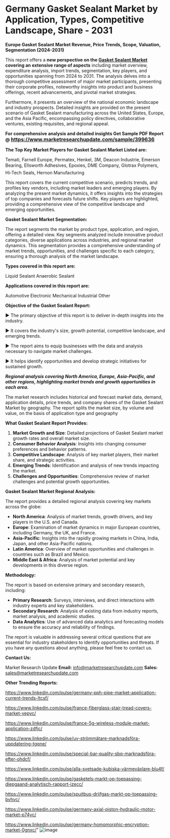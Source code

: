 # Germany Gasket Sealant Market by Application, Types, Competitive Landscape, Share - 2031

<strong>Europe Gasket Sealant Market Revenue, Price Trends, Scope, Valuation, Segmentation (2024-2031)</strong>

This report offers a <strong>new perspective on the <a href=https://www.marketresearchupdate.com/sample/399636>Gasket Sealant Market</a> covering an extensive range of aspects</strong> including market overview, expenditure analysis, import trends, segmentation, key players, and opportunities spanning from 2024 to 2031. The analysis delves into a thorough competitive assessment of major market participants, presenting their corporate profiles, noteworthy insights into product and business offerings, recent advancements, and pivotal market strategies.

Furthermore, it presents an overview of the national economic landscape and industry prospects. Detailed insights are provided on the present scenario of Gasket Sealant manufacturing across the United States, Europe, and the Asia Pacific, encompassing policy directives, collaborative ventures, existing requisites, and regional appeal.

<strong>For comprehensive analysis and detailed insights Get Sample PDF Report @ <a href=https://www.marketresearchupdate.com/sample/399636><font size=3 color=#0000ff>https://www.marketresearchupdate.com/sample/399636</font></a></strong>

<strong>The Top Key Market Players for Gasket Sealant Market Listed are:</strong>

Temati, Farnell Europe, Permatex, Henkel, 3M, Deacon Industrie, Emerson Bearing, Ellsworth Adhesives, Epoxies, DME Company, Glotrax Polymers, Hi-Tech Seals, Hernon Manufacturing

This report covers the current competitive scenario, predicts trends, and profiles key vendors, including market leaders and emerging players. By analyzing the present market dynamics, it offers insights into the strategies of top companies and forecasts future shifts. Key players are highlighted, providing a comprehensive view of the competitive landscape and emerging opportunities.

<strong>Gasket Sealant Market Segmentation:</strong>

The report segments the market by product type, application, and region, offering a detailed view. Key segments analyzed include innovative product categories, diverse applications across industries, and regional market dynamics. This segmentation provides a comprehensive understanding of market trends, opportunities, and challenges specific to each category, ensuring a thorough analysis of the market landscape.

<strong>Types covered in this report are:</strong>

Liquid Sealant
Anaerobic Sealant

<strong>Applications covered in this report are:</strong>

Automotive
Electronic
Mechanical
Industrial
Other

<strong>Objective of the Gasket Sealant Report:</strong>

▶ The primary objective of this report is to deliver in-depth insights into the industry.

▶ It covers the industry's size, growth potential, competitive landscape, and emerging trends.

▶ The report aims to equip businesses with the data and analysis necessary to navigate market challenges.

▶ It helps identify opportunities and develop strategic initiatives for sustained growth.

<strong><em>Regional analysis covering North America, Europe, Asia-Pacific, and other regions, highlighting market trends and growth opportunities in each area.</em></strong>

The market research includes historical and forecast market data, demand, application details, price trends, and company shares of the Gasket Sealant Market by geography. The report splits the market size, by volume and value, on the basis of application type and geography

<strong>What Gasket Sealant Report Provides:</strong>
<ol>
  <li><strong>Market Growth and Size</strong>: Detailed projections of Gasket Sealant market growth rates and overall market size.</li>
  <li><strong>Consumer Behavior Analysis</strong>: Insights into changing consumer preferences and behavior patterns.</li>
  <li><strong>Competitive Landscape</strong>: Analysis of key market players, their market share, and strategic activities.</li>
  <li><strong>Emerging Trends</strong>: Identification and analysis of new trends impacting the market.</li>
  <li><strong>Challenges and Opportunities</strong>: Comprehensive review of market challenges and potential growth opportunities.</li>
</ol>

<strong>Gasket Sealant Market Regional Analysis:</strong>

The report provides a detailed regional analysis covering key markets across the globe:
<ul>
  <li><strong>North America</strong>: Analysis of market trends, growth drivers, and key players in the U.S. and Canada.</li>
  <li><strong>Europe</strong>: Examination of market dynamics in major European countries, including Germany, the UK, and France.</li>
  <li><strong>Asia-Pacific</strong>: Insights into the rapidly growing markets in China, India, Japan, and other Asia-Pacific nations.</li>
  <li><strong>Latin America</strong>: Overview of market opportunities and challenges in countries such as Brazil and Mexico.</li>
  <li><strong>Middle East &amp; Africa</strong>: Analysis of market potential and key developments in this diverse region.</li>
</ul>

<strong>Methodology:</strong>

The report is based on extensive primary and secondary research, including:
<ul>
  <li><strong>Primary Research</strong>: Surveys, interviews, and direct interactions with industry experts and key stakeholders.</li>
  <li><strong>Secondary Research</strong>: Analysis of existing data from industry reports, market analysis, and academic studies.</li>
  <li><strong>Data Analytics</strong>: Use of advanced data analytics and forecasting models to ensure the accuracy and reliability of findings.</li>
</ul>
The report is valuable in addressing several critical questions that are essential for industry stakeholders to identify opportunities and threats. If you have any questions about anything, please feel free to contact us.

<strong>Contact Us:</strong>

Market Research Update
<strong>Email:</strong> info@marketresearchupdate.com
<strong>Sales:</strong> sales@marketresearchupdate.com

<strong>Other Trending Reports:</strong>

<a href=https://www.linkedin.com/pulse/germany-pph-pipe-market-application-current-trends-ltcsf/>https://www.linkedin.com/pulse/germany-pph-pipe-market-application-current-trends-ltcsf/</a>

<a href=https://www.linkedin.com/pulse/france-fiberglass-stair-tread-covers-market-yepyc/>https://www.linkedin.com/pulse/france-fiberglass-stair-tread-covers-market-yepyc/</a>

<a href=https://www.linkedin.com/pulse/france-5g-wireless-module-market-application-zdfjc/>https://www.linkedin.com/pulse/france-5g-wireless-module-market-application-zdfjc/</a>

<a href=https://www.linkedin.com/pulse/uv-strömmätare-marknadsföra-uppdatering-tgqne/>https://www.linkedin.com/pulse/uv-strömmätare-marknadsföra-uppdatering-tgqne/</a>

<a href=https://www.linkedin.com/pulse/special-bar-quality-sbq-marknadsföra-efter-ohdcf/>https://www.linkedin.com/pulse/special-bar-quality-sbq-marknadsföra-efter-ohdcf/</a>

<a href=https://www.linkedin.com/pulse/alla-svetsade-kubiska-värmeväxlare-blu4f/>https://www.linkedin.com/pulse/alla-svetsade-kubiska-värmeväxlare-blu4f/</a>

<a href=https://www.linkedin.com/pulse/gasketels-markt-op-toepassing-diepgaand-analytisch-rapport-jzecc/>https://www.linkedin.com/pulse/gasketels-markt-op-toepassing-diepgaand-analytisch-rapport-jzecc/</a>

<a href=https://www.linkedin.com/pulse/spuitbus-drijfgas-markt-op-toepassing-bvhvc/>https://www.linkedin.com/pulse/spuitbus-drijfgas-markt-op-toepassing-bvhvc/</a>

<a href=https://www.linkedin.com/pulse/germany-axial-piston-hydraulic-motor-market-p74yc/>https://www.linkedin.com/pulse/germany-axial-piston-hydraulic-motor-market-p74yc/</a>

<a href=https://www.linkedin.com/pulse/germany-homomorphic-encryption-market-0gnxc/>https://www.linkedin.com/pulse/germany-homomorphic-encryption-market-0gnxc/</a>"
![image](https://github.com/user-attachments/assets/de6c4da2-ce26-438e-827a-5d2cdfd3d953)
